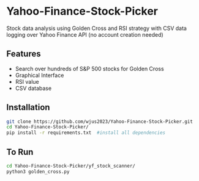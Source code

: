 # Yahoo-Finance-Stock-Picker
Stock data analysis using Golden Cross and RSI strategy with CSV data logging over Yahoo Finance API (no account creation needed)

## Features

- Search over hundreds of S&P 500 stocks for Golden Cross
- Graphical Interface
- RSI value
- CSV database

## Installation
```bash
git clone https://github.com/wjus2023/Yahoo-Finance-Stock-Picker.git
cd Yahoo-Finance-Stock-Picker/
pip install -r requirements.txt  #install all dependencies
```

## To Run
```bash
cd Yahoo-Finance-Stock-Picker/yf_stock_scanner/
python3 golden_cross.py
```
